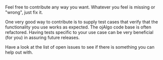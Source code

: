 Feel free to contribute any way you want. Whatever you feel is missing or "wrong", just fix it.

One very good way to contribute is to supply test cases that verify that the functionality you use works as expected. The ojAlgo code base is often refactored. Having tests specific to your use case can be very beneficial (for you) in assuring future releases.

Have a look at the list of open issues to see if there is something you can help out with.
